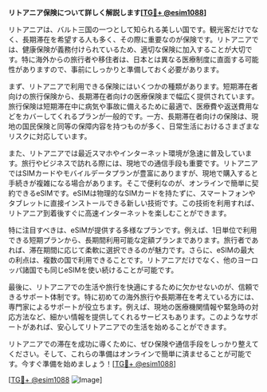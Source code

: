 **リトアニア保険について詳しく解説します[[TG💪+ @esim1088](https://t.me/s/esim1088)]**

リトアニアは、バルト三国の一つとして知られる美しい国です。観光客だけでなく、長期滞在を希望する人も多く、その際に重要なのが保険です。リトアニアでは、健康保険が義務付けられているため、適切な保険に加入することが大切です。特に海外からの旅行者や移住者は、日本とは異なる医療制度に直面する可能性がありますので、事前にしっかりと準備しておく必要があります。

まず、リトアニアで利用できる保険にはいくつかの種類があります。短期滞在者向けの旅行保険から、長期滞在者向けの医療保険まで幅広く提供されています。旅行保険は短期滞在中に病気や事故に備えるために最適で、医療費や返送費用などをカバーしてくれるプランが一般的です。一方、長期滞在者向けの保険は、現地の国民保険と同等の保障内容を持つものが多く、日常生活におけるさまざまなリスクに対応しています。

また、リトアニアでは最近スマホやインターネット環境が急速に普及しています。旅行やビジネスで訪れる際には、現地での通信手段も重要です。リトアニアではSIMカードやモバイルデータプランが豊富にありますが、現地で購入すると手続きが複雑になる場合があります。そこで便利なのが、オンラインで簡単に契約できるeSIMです。eSIMは物理的なSIMカードを持たずに、スマートフォンやタブレットに直接インストールできる新しい技術です。この技術を利用すれば、リトアニア到着後すぐに高速インターネットを楽しむことができます。

特に注目すべきは、eSIMが提供する多様なプランです。例えば、1日単位で利用できる短期プランから、長期間利用可能な定額プランまであります。旅行者であれば、滞在期間に応じて柔軟に選択できるのが魅力です。さらに、eSIMの最大の利点は、複数の国で利用できることです。リトアニアだけでなく、他のヨーロッパ諸国でも同じeSIMを使い続けることが可能です。

最後に、リトアニアでの生活や旅行を快適にするために欠かせないのが、信頼できるサポート体制です。特に初めての海外旅行や長期滞在を考えている方には、専門家によるサポートが役立ちます。例えば、現地の医療機関情報や緊急時の対応方法など、細かい情報を提供してくれるサービスもあります。このようなサポートがあれば、安心してリトアニアでの生活を始めることができます。

リトアニアでの滞在を成功に導くために、ぜひ保険や通信手段をしっかり整えてください。そして、これらの準備はオンラインで簡単に済ませることが可能です。今すぐ準備を始めましょう！[[TG💪+ @esim1088](https://t.me/s/esim1088)]

[[TG💪+ @esim1088](https://t.me/s/esim1088) ![Image](https://i.postimg.cc/Y0z9fWf4/image.png)]